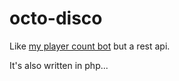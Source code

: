 # octo-disco
Like [my player count bot](https://github.com/wilswe/PlayerCount-Bot) but a rest api.

It's also written in php...
